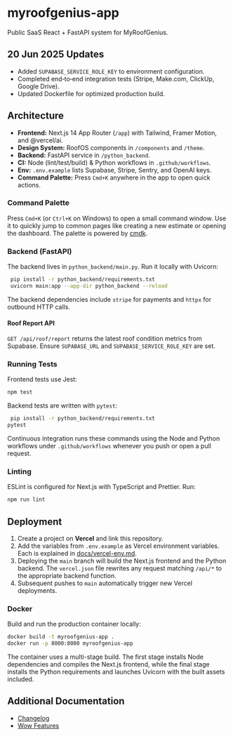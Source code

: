 # myroofgenius-app
Public SaaS React + FastAPI system for MyRoofGenius.

## 20 Jun 2025 Updates

- Added `SUPABASE_SERVICE_ROLE_KEY` to environment configuration.
- Completed end‑to‑end integration tests (Stripe, Make.com, ClickUp, Google Drive).
- Updated Dockerfile for optimized production build.

## Architecture

- **Frontend:** Next.js 14 App Router (`/app`) with Tailwind, Framer Motion, and @vercel/ai.
- **Design System:** RoofOS components in `/components` and `/theme`.
 - **Backend:** FastAPI service in `/python_backend`.
- **CI:** Node (lint/test/build) & Python workflows in `.github/workflows`.
- **Env:** `.env.example` lists Supabase, Stripe, Sentry, and OpenAI keys.
- **Command Palette:** Press `Cmd+K` anywhere in the app to open quick actions.

### Command Palette

Press `Cmd+K` (or `Ctrl+K` on Windows) to open a small command window. Use it to
quickly jump to common pages like creating a new estimate or opening the
dashboard. The palette is powered by [cmdk](https://github.com/pacocoursey/cmdk).


### Backend (FastAPI)
 The backend lives in `python_backend/main.py`.
Run it locally with Uvicorn:
```bash
 pip install -r python_backend/requirements.txt
 uvicorn main:app --app-dir python_backend --reload
```
The backend dependencies include `stripe` for payments and `httpx` for outbound HTTP calls.

#### Roof Report API

`GET /api/roof/report` returns the latest roof condition metrics from Supabase.
Ensure `SUPABASE_URL` and `SUPABASE_SERVICE_ROLE_KEY` are set.

### Running Tests

Frontend tests use Jest:
```bash
npm test
```

Backend tests are written with `pytest`:
```bash
 pip install -r python_backend/requirements.txt
pytest
```

Continuous integration runs these commands using the Node and Python workflows under `.github/workflows` whenever you push or open a pull request.

### Linting

ESLint is configured for Next.js with TypeScript and Prettier. Run:
```bash
npm run lint
```


## Deployment

1. Create a project on **Vercel** and link this repository.
2. Add the variables from `.env.example` as Vercel environment variables. Each is explained in [docs/vercel-env.md](docs/vercel-env.md).
3. Deploying the `main` branch will build the Next.js frontend and the Python backend. The `vercel.json` file rewrites any request matching `/api/*` to the appropriate backend function.
4. Subsequent pushes to `main` automatically trigger new Vercel deployments.

### Docker

Build and run the production container locally:

```bash
docker build -t myroofgenius-app .
docker run -p 8000:8000 myroofgenius-app
```

The container uses a multi-stage build. The first stage installs Node
dependencies and compiles the Next.js frontend, while the final stage installs
the Python requirements and launches Uvicorn with the built assets included.


## Additional Documentation
- [Changelog](CHANGELOG.md)
- [Wow Features](docs/wow-features.md)
